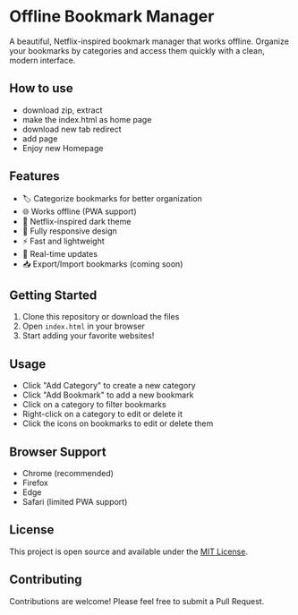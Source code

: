 # Offline Bookmark Manager

A beautiful, Netflix-inspired bookmark manager that works offline. Organize your bookmarks by categories and access them quickly with a clean, modern interface.

## How to use
- download zip, extract
- make the index.html as home page
- download new tab redirect
- add page
- Enjoy new Homepage

## Features

- 🏷️ Categorize bookmarks for better organization
- 🌐 Works offline (PWA support)
- 🎨 Netflix-inspired dark theme
- 📱 Fully responsive design
- ⚡ Fast and lightweight
- 🔄 Real-time updates
- 📥 Export/Import bookmarks (coming soon)

## Getting Started

1. Clone this repository or download the files
2. Open `index.html` in your browser
3. Start adding your favorite websites!

## Usage

- Click "Add Category" to create a new category
- Click "Add Bookmark" to add a new bookmark
- Click on a category to filter bookmarks
- Right-click on a category to edit or delete it
- Click the icons on bookmarks to edit or delete them

## Browser Support

- Chrome (recommended)
- Firefox
- Edge
- Safari (limited PWA support)

## License

This project is open source and available under the [MIT License](LICENSE).

## Contributing

Contributions are welcome! Please feel free to submit a Pull Request.

